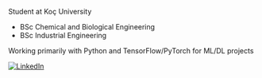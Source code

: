 Student at Koç University
- BSc Chemical and Biological Engineering
- BSc Industrial Engineering

Working primarily with Python and TensorFlow/PyTorch for ML/DL projects

[![LinkedIn](https://img.shields.io/badge/LinkedIn-Connect-blue)](https://www.linkedin.com/in/mustafa-serhan-taskin-399636207/)
